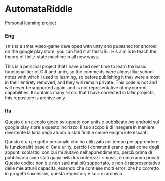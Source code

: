# AutomataRiddle
Personal learning project

### Eng
This is a small video-game developed with unity and published for android on the google play store, you can find it at this URL.
His aim is to teach the theory of finite-state machine in all new ways.

This is a personal project that I have used over time to learn the basic functionalities of C # and unity, so the comments were almost like school notes with which I used to learning, so before publishing it they were almost in their entirety removed, and they will remain private.
This code is not and will never be supported again, and is not representative of my current capabilities.
It contains many errors that I have corrected in later projects, this repository is archive only.

### Ita
Questo è un piccolo gioco sviluppato con unity e pubblicato per android sul google play store a questo indirizzo.
Il suo scopo è di insegare in maniere divertente la toria degli atuomi a stati finiti e creare enigmi interessanti.

Questo è un progetto personale che ho utilizzato nel tempo per apprendere le funzionalità base di C# e unity, perciò i commenti erano quasi come degli appunti scolastici con cui mi aiutavo nell'apprendimento, perciò prima di pubblicarlo sono stati quasi nella loro interezza rimossi, e rimarranno privati.
Questo codice non è e non sarà mai più supportato, e non è rappresentativo delle mie attuali capacità, essendo che contiene molti errori che ho corretto in progetti successivi, questa repository è solo di archivio.

